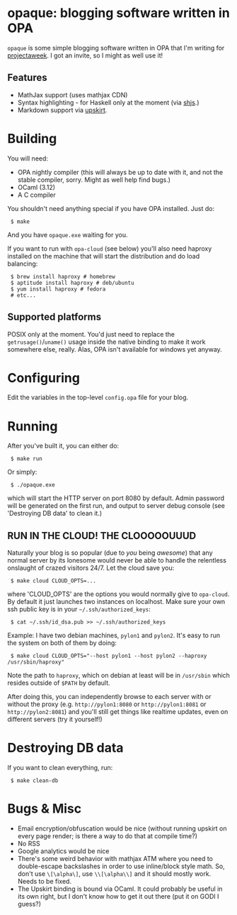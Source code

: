 opaque: blogging software written in OPA
========================================

`opaque` is some simple blogging software written in OPA that I'm
writing for [projectaweek](http://projectaweek.heroku.com/). I got an
invite, so I might as well use it!

Features
--------

 * MathJax support (uses mathjax CDN)
 * Syntax highlighting - for Haskell only at the moment (via [shjs](http://shjs.sf.net).)
 * Markdown support via [upskirt](https://github.com/tanoku/upskirt).

Building
========

You will need:

 * OPA nightly compiler (this will always be up to date with it, and
   not the stable compiler, sorry. Might as well help find bugs.)
 * OCaml (3.12)
 * A C compiler

You shouldn't need anything special if you have OPA installed. Just do:

     $ make

And you have `opaque.exe` waiting for you.

If you want to run with `opa-cloud` (see below) you'll also need
haproxy installed on the machine that will start the distribution and
do load balancing:

     $ brew install haproxy # homebrew
     $ aptitude install haproxy # deb/ubuntu
     $ yum install haproxy # fedora
     # etc...

Supported platforms
-------------------

POSIX only at the moment. You'd just need to replace the
`getrusage()`/`uname()` usage inside the native binding to make it
work somewhere else, really. Alas, OPA isn't available for windows yet
anyway.

Configuring
===========

Edit the variables in the top-level `config.opa` file for your blog.

Running
=======

After you've built it, you can either do:

     $ make run

Or simply:

     $ ./opaque.exe

which will start the HTTP server on port 8080 by default. Admin
password will be generated on the first run, and output to server
debug console (see 'Destroying DB data' to clean it.)

RUN IN THE CLOUD! THE CLOOOOOUUUD
---------------------------------

Naturally your blog is so popular (due to *you* being *awesome*) that
any normal server by its lonesome would never be able to handle the
relentless onslaught of crazed visitors 24/7. Let the cloud save you:

     $ make cloud CLOUD_OPTS=...

where 'CLOUD_OPTS' are the options you would normally give to
`opa-cloud`. By default it just launches two instances on
localhost. Make sure your own ssh public key is in your
`~/.ssh/authorized_keys`:

     $ cat ~/.ssh/id_dsa.pub >> ~/.ssh/authorized_keys

Example: I have two debian machines, `pylon1` and `pylon2`. It's easy to run the system
on both of them by doing:

     $ make cloud CLOUD_OPTS="--host pylon1 --host pylon2 --haproxy /usr/sbin/haproxy"

Note the path to `haproxy`, which on debian at least will be in
`/usr/sbin` which resides outside of `$PATH` by default.

After doing this, you can independently browse to each server with or
without the proxy (e.g. `http://pylon1:8080` or `http://pylon1:8081`
or `http://pylon2:8081`) and you'll still get things like realtime
updates, even on different servers (try it yourself!)

Destroying DB data
==================

If you want to clean everything, run:

     $ make clean-db

Bugs & Misc
===========

 * Email encryption/obfuscation would be nice (without running upskirt on
   every page render; is there a way to do that at compile time?)
 * No RSS
 * Google analytics would be nice
 * There's some weird behavior with mathjax ATM where you need to
   double-escape backslashes in order to use inline/block style
   math. So, don't use `\[\alpha\]`, use `\\[\alpha\\]` and it should
   mostly work. Needs to be fixed.
 * The Upskirt binding is bound via OCaml. It could probably be useful
   in its own right, but I don't know how to get it out there (put it
   on GODI I guess?)
